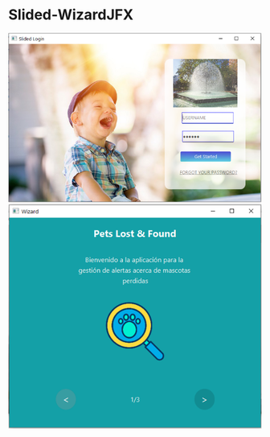 # Slided-WizardJFX
![](https://github.com/CarPSJavaUem19DaM/Slided-WizardJFX/blob/master/SlidedLogin.png)
![](https://github.com/CarPSJavaUem19DaM/Slided-WizardJFX/blob/master/Wizard.PNG)
